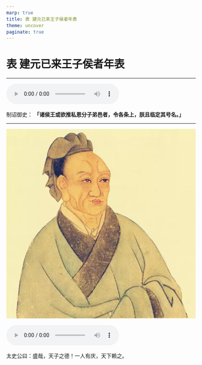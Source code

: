 ```yaml
---
marp: true
title: 表 建元已来王子侯者年表
theme: uncover
paginate: true
---
```


# 表 建元已来王子侯者年表

---

![](assets/audios/021/1.mp3)

制诏御史： __「诸侯王或欲推私恩分子弟邑者，令各条上，朕且临定其号名。」__

---

![bg left](assets/images/simaqian.jpg)

![](assets/audios/021/2.mp3)

太史公曰：盛哉，天子之德！一人有庆，天下赖之。